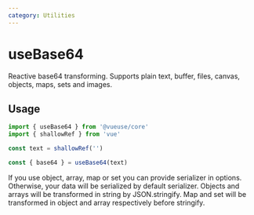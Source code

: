 ```yaml
---
category: Utilities
---
```


# useBase64

Reactive base64 transforming. Supports plain text, buffer, files, canvas, objects, maps, sets and images.

## Usage

```ts
import { useBase64 } from '@vueuse/core'
import { shallowRef } from 'vue'

const text = shallowRef('')

const { base64 } = useBase64(text)
```

If you use object, array, map or set you can provide serializer in options. Otherwise, your data will be serialized by default serializer.
Objects and arrays will be transformed in string by JSON.stringify. Map and set will be transformed in object and array respectively before stringify.
